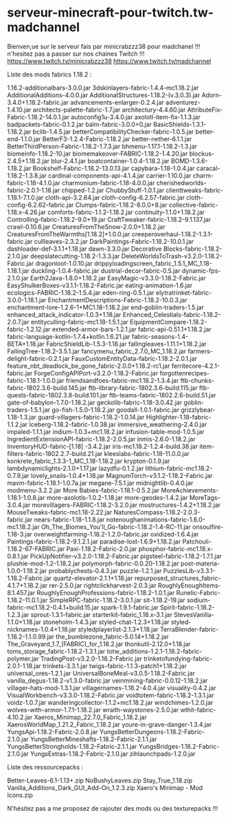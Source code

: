 # serveur-minecraft-pour-twitch.tw-madchannel
Bienven,ue sur le serveur fais par minicrabzzz38 pour madchanel !!!
n'hesitez pas a passer sur nos chaines Twitch !!!
https://www.twitch.tv/minicrabzzz38
https://www.twitch.tv/madchannel

Liste des mods fabrics 1.18.2 :


1.18.2-additionalbars-3.0.0.jar
3dskinlayers-fabric-1.4.4-mc1.18.2.jar
AdditionalAdditions-4.0.0.jar
AdditionalStructures-1.18.2-(v.3.0.3).jar
Adorn-3.4.0+1.18.2-fabric.jar
advancements-enlarger-0.2.4.jar
adventurez-1.4.10.jar
architects-palette-fabric-1.7.jar
architectury-4.4.60.jar
AttributeFix-Fabric-1.18.2-14.0.1.jar
autoconfig1u-3.4.0.jar
axolotl-item-fix-1.1.3.jar
badpackets-fabric-0.1.2.jar
balm-fabric-3.0.0+0.jar
BasicShields-1.3.1-1.18.2.jar
bclib-1.4.5.jar
betterCompatibilityChecker-fabric-1.0.5.jar
better-end-1.1.0.jar
BetterF3-1.2.4-Fabric-1.18.2.jar
better-nether-6.1.1.jar
BetterThirdPerson-Fabric-1.18.2-1.7.3.jar
bhmenu-1.17.1-1.18.2-1.3.jar
biomeinfo-1.18.2-10.jar
biomemakeover-FABRIC-1.18.2-1.4.20.jar
blockus-2.4.5+1.18.2.jar
blur-2.4.1.jar
boatcontainer-1.0.4-1.18.2.jar
BOMD-1.3.6-1.18.2.jar
Bookshelf-Fabric-1.18.2-13.0.13.jar
capybara-1.18-1.0.4.jar
caracal-1.18.2-1.3.8.jar
cardinal-components-api-4.1.4.jar
carrier-1.10.0.jar
charm-fabric-1.18-4.1.0.jar
charmonium-fabric-1.18-4.0.0.jar
cherishedworlds-fabric-2.0.1-1.18.jar
chipped-1.2.jar
ChubbyStuff-1.0.1.jar
clienttweaks-fabric-1.18.1-7.1.0.jar
cloth-api-3.2.64.jar
cloth-config-6.2.57-fabric.jar
cloth-config-6.2.62-fabric.jar
Clumps-fabric-1.18.2-8.0.0+8.jar
collective-fabric-1.18.x-4.26.jar
comforts-fabric-1.1.2-1.18.2.jar
continuity-1.1.0+1.18.2.jar
Controlling-fabric-1.18.2-9.0+19.jar
CraftTweaker-fabric-1.18.2-9.1.137.jar
crawl-0.10.6.jar
CreaturesFromTheSnow-2.0.0+1.18.2.jar
CreaturesFromTheWarmths[1.18.2]+1.0.0.jar
creeperoverhaul-1.18.2-1.3.1-fabric.jar
cullleaves-2.3.2.jar
DarkPaintings-Fabric-1.18.2-10.0.1.jar
dashloader-def-3.1.1+1.18.jar
dawn-3.3.0.jar
Decorative Blocks-fabric-1.18.2-2.1.0.jar
deepslatecutting-1.18.2-1.3.3.jar
DeleteWorldsToTrash-v3.2.0-1.18.2-Fabric.jar
dragonloot-1.0.10.jar
drippyloadingscreen_fabric_1.5.1_MC_1.18-1.18.1.jar
duckling-1.0.4-fabric.jar
dustrial-decor-fabric-0.5.jar
dynamic-fps-2.1.0.jar
Earth2Java-1.8.0+1.18.2.jar
EasyMagic-v3.3.0-1.18.2-Fabric.jar
EasyShulkerBoxes-v3.1.1-1.18.2-Fabric.jar
eating-animation-1.6.jar
ecologics-FABRIC-1.18.2-1.5.4.jar
eden-ring-0.5.1.jar
elytratrinket-fabric-3.0.0-1.18.1.jar
EnchantmentDescriptions-Fabric-1.18.2-10.0.3.jar
enchantment-lore-1.2.6-1+MC1.18-1.18.2.jar
end-goblin-traders-1.5.jar
enhanced_attack_indicator-1.0.3+1.18.jar
Enhanced_Celestials-fabric-1.18.2-2.0.7.jar
entityculling-fabric-mc1.18-1.5.1.jar
EquipmentCompare-1.18.2-fabric-1.2.12.jar
extended-armor-bars-1.2.1.jar
fabric-api-0.51.1+1.18.2.jar
fabric-language-kotlin-1.7.4+kotlin.1.6.21.jar
fabric-seasons-1.4-BETA+1.18.jar
FabricShieldLib-1.5.3-1.18.jar
fallingleaves-1.11.1+1.18.2.jar
FallingTree-1.18.2-3.5.1.jar
fancymenu_fabric_2.7.0_MC_1.18.2.jar
farmers-delight-fabric-0.2.1.jar
FauxCustomEntityData-fabric-1.18.2-2.0.1.jar
feature_nbt_deadlock_be_gone_fabric-2.0.0+1.18.2-rc1.jar
ferritecore-4.2.1-fabric.jar
ForgeConfigAPIPort-v3.2.0-1.18.2-Fabric.jar
forgottenrecipes-fabric-1.18.1-1.0.0.jar
friendsandfoes-fabric-mc1.18.2-1.3.4.jar
ftb-chunks-fabric-1802.3.6-build.145.jar
ftb-library-fabric-1802.3.6-build.115.jar
ftb-quests-fabric-1802.3.8-build.101.jar
ftb-teams-fabric-1802.2.6-build.51.jar
gate-of-babylon-1.7.0-1.18.2.jar
geckolib-fabric-1.18-3.0.42.jar
goblin-traders-1.5.1.jar
go-fish-1.5.0-1.18.2.jar
goodall-1.0.1-fabric.jar
grizzlybear-1.18-1.3.jar
guard-villagers-fabric-1.18.2-1.0.14.jar
Highlighter-1.18-fabric-1.1.2.jar
Iceberg-1.18.2-fabric-1.0.38.jar
immersive_weathering-2.4.0.jar
impaled-1.1.1.jar
indium-1.0.3+mc1.18.2.jar
infusion-table-mod-1.0.5.jar
IngredientExtensionAPI-fabric-1.18.2-2.0.5.jar
inmis-2.6.0-1.18.2.jar
InventoryHUD-fabric-[1.18] -3.4.2.jar
iris-mc1.18.2-1.2.4-build.38.jar
item-filters-fabric-1802.2.7-build.21.jar
kleeslabs-fabric-1.18-11.0.0.jar
konkrete_fabric_1.3.3-1_MC_1.18-1.18.2.jar
krypton-0.1.9.jar
lambdynamiclights-2.1.0+1.17.jar
lazydfu-0.1.2.jar
lithium-fabric-mc1.18.2-0.7.9.jar
lovely_snails-1.0.4+1.18.jar
MagnumTorch-v3.1.2-1.18.2-Fabric.jar
mavm-fabric-1.18.1-1.0.7a.jar
megane-7.5.1.jar
midnightlib-0.4.0.jar
modmenu-3.2.2.jar
More Babies-fabric-1.18.1-0.5.2.jar
MoreAchievements-1.18.1-1.0.8.jar
more-axolotls-1.0.2-1.18.jar
more-geodes-1.4.2.jar
MoreTags-3.0.4.jar
morevillagers-FABRIC-1.18.2-3.2.0.jar
mostructures-1.4.2+1.18.2.jar
MouseTweaks-fabric-mc1.18-2.22.jar
NaturesCompass-1.18.2-2.0.3-fabric.jar
nears-fabric-1.18-1.1.8.jar
notenoughanimations-fabric-1.6.0-mc1.18.2.jar
Oh_The_Biomes_You'll_Go-fabric-1.18.2-1.4-RC-11.jar
onsoulfire-1.18-3.jar
overweightfarming-1.18.2-1.2.0-fabric.jar
oxidized-1.6.4.jar
Paintings-fabric-1.18.2-9.1.2.1.jar
paradise-lost-1.6.9+1.18.2.jar
Patchouli-1.18.2-67-FABRIC.jar
Paxi-1.18.2-Fabric-2.0.jar
phosphor-fabric-mc1.18.x-0.8.1.jar
PickUpNotifier-v3.2.0-1.18.2-Fabric.jar
pigsteel-fabric-1.18.2-1.7.1.jar
plushie-mod-1.2-1.18.2.jar
polymorph-fabric-0.0.20-1.18.2.jar
post-materia-1.0.0-1.18.2.jar
probablychests-0.4.3.jar
puzzle-1.2.1.jar
PuzzlesLib-v3.3.1-1.18.2-Fabric.jar
quartz-elevator-2.1.1+1.18.jar
repurposed_structures_fabric-4.1.7+1.18.2.jar
rer-2.5.0.jar
rightclickharvest-2.0.3.jar
RoughlyEnoughItems-8.1.457.jar
RoughlyEnoughProfessions-fabric-1.18.2-1.0.1.jar
Runelic-Fabric-1.18.2-11.0.1.jar
SimpleRPC-fabric-1.18.2-3.0.1.jar
sit-1.18.2-19.jar
sodium-fabric-mc1.18.2-0.4.1+build.15.jar
spark-1.9.1-fabric.jar
Spirit-fabric-1.18.2-1.2.3.jar
sprout-1.3.1-fabric.jar
starterkit-fabric_1.18.x-3.1.jar
StevesVanilla-1.1.0+1.18.jar
stoneholm-1.4.3.jar
styled-chat-1.2.3+1.18.jar
styled-nicknames-1.0.4+1.18.jar
styledplayerlist-2.1.3+1.18.jar
TerraBlender-fabric-1.18.2-1.1.0.99.jar
the_bumblezone_fabric-5.0.14+1.18.2.jar
The_Graveyard_1.7_(FABRIC)_for_1.18.2.jar
thonkutil-2.12.0+1.18.jar
toms_storage_fabric-1.18.2-1.3.1.jar
totw_additions-1.2.1-1.18.2-fabric-polymer.jar
TradingPost-v3.2.0-1.18.2-Fabric.jar
trinketofundying-fabric-2.0.1-1.18.jar
trinkets-3.3.1.jar
twigs-fabric-1.1.3-patch1+1.18.2.jar
universal_ores-1.2.1.jar
UniversalBoneMeal-v3.0.5-1.18.2-Fabric.jar
vanilla_degus-1.18.2-v1.3.0-fabric.jar
veinmining-fabric-0.0.12-1.18.2.jar
villager-hats-mod-1.3.1.jar
villagernames-1.18.2-4.0.4.jar
visuality-0.4.2.jar
VisualWorkbench-v3.3.0-1.18.2-Fabric.jar
voidtotem-fabric-1.18.2-1.3.1.jar
voidz-1.0.7.jar
wanderingcollector-1.1.2+mc1.18.2.jar
windchimes-1.2.0.jar
wolves-with-armor-1.7.1-1.18.2.jar
wraith-waystones-2.5.0.jar
wthit-fabric-4.10.2.jar
Xaeros_Minimap_22.7.0_Fabric_1.18.2.jar
XaerosWorldMap_1.21.2_Fabric_1.18.2.jar
youre-in-grave-danger-1.3.4.jar
YungsApi-1.18.2-Fabric-2.0.8.jar
YungsBetterDungeons-1.18.2-Fabric-2.1.0.jar
YungsBetterMineshafts-1.18.2-Fabric-2.1.1.jar
YungsBetterStrongholds-1.18.2-Fabric-2.1.1.jar
YungsBridges-1.18.2-Fabric-2.1.0.jar
YungsExtras-1.18.2-Fabric-2.1.0.jar
zihlaunchpads-1.2.0.jar


Liste des ressourcepacks :


Better-Leaves-6.1-1.13+.zip
NoBushyLeaves.zip
Stay_True_1.18.zip
Vanilla_Additions_Dark_GUI_Add-On_1.2.3.zip
Xaero's Minimap - Mod Icons.zip


N'hésitez pas a me proposez de rajouter des mods ou des texturepacks !!!